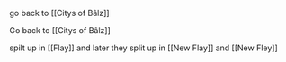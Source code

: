 go back to [[Citys of Bâlz]]

Go back to [[Citys of Bâlz]]

spilt up in [[Flay]] and later they split up in [[New Flay]] and [[New Fley]]
